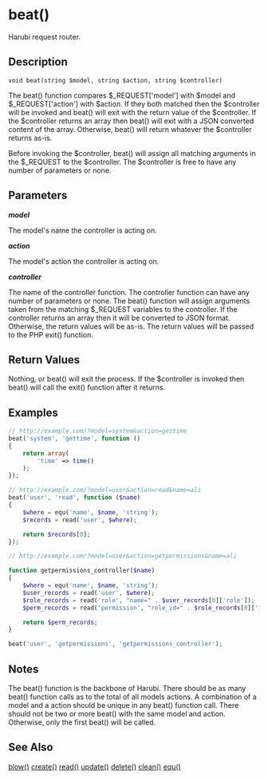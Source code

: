 beat()
======

Harubi request router.

## Description

```
void beat(string $model, string $action, string $controller)
```

The beat() function compares $_REQUEST['model'] with $model and $_REQUEST['action'] with $action. If they both matched then the $controller will be invoked and beat() will exit with the return value of the $controller. If the $controller returns an array then beat() will exit with a JSON converted content of the array. Otherwise, beat() will return whatever the $controller returns as-is.

Before invoking the $controller, beat() will assign all matching arguments in the $_REQUEST to the $controller. The $controller is free to have any number of parameters or none.

## Parameters

***model***

The model's name the controller is acting on. 

***action***

The model's action the controller is acting on.

***controller***

The name of the controller function. The controller function can have any number of parameters or none. The beat() function will assign arguments taken from the matching $_REQUEST variables to the controller. If the controller returns an array then it will be converted to JSON format. Otherwise, the return values will be as-is. The return values will be passed to the PHP exit() function.

## Return Values

Nothing, or beat() will exit the process. If the $controller is invoked then beat() will call the exit() function after it returns.

## Examples

```php
// http://example.com/?model=system&action=gettime
beat('system', 'gettime', function ()
{	
	return array(
		'time' => time()
	);
});
```

```php
// http://example.com/?model=user&action=read&name=ali
beat('user', 'read', function ($name)
{	
	$where = equ('name', $name, 'string');
	$records = read('user', $where);

	return $records[0];
});
```

```php
// http://example.com/?model=user&action=getpermissions&name=ali

function getpermissions_controller($name)
{
	$where = equ('name', $name, 'string');
	$user_records = read('user', $where);
	$role_records = read('role', "name=" . $user_records[0]['role']);
	$perm_records = read('permission', "role_id=" . $role_records[0]['id']);

	return $perm_records;
}

beat('user', 'getpermissions', 'getpermissions_controller');
```

## Notes

The beat() function is the backbone of Harubi. There should be as many beat() function calls as to the total of all models actions. A combination of a model and a action should be unique in any beat() function call. There should not be two or more beat() with the same model and action. Otherwise, only the first beat() will be called.

## See Also

[blow()](blow.md)
[create()](create.md)
[read()](read.md)
[update()](update.md)
[delete()](delete.md)
[clean()](clean.md)
[equ()](equ.md)

